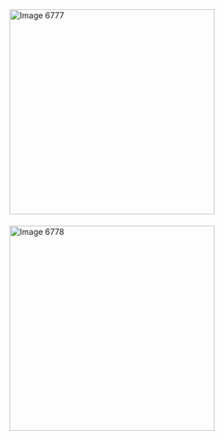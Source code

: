 <img src="https://github.com/user-attachments/assets/91964d02-9d4c-4ad2-89e9-006c1a54813f" 
     alt="Image 6777" 
     style="width: 360px; height: auto; margin: 10px 0;">
<img src="https://github.com/user-attachments/assets/0d49a48e-6de3-486e-92ad-9ebad6967cc1" 
     alt="Image 6778" 
     style="width: 360px; height: auto; margin: 10px 0;">
